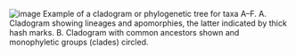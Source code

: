 ![image](https://user-images.githubusercontent.com/75465037/103789087-93277180-507a-11eb-9746-454da45a40a4.png)
Example of a cladogram or phylogenetic tree for taxa A–F. A. Cladogram showing lineages and apomorphies, the latter indicated by thick hash marks. B. Cladogram with common ancestors shown and monophyletic groups (clades) circled.